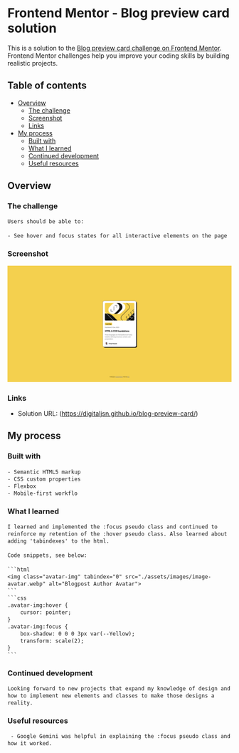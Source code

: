 # Frontend Mentor - Blog preview card solution

This is a solution to the [Blog preview card challenge on Frontend Mentor](https://www.frontendmentor.io/challenges/blog-preview-card-ckPaj01IcS). Frontend Mentor challenges help you improve your coding skills by building realistic projects. 

## Table of contents

  - [Overview](#overview)
    - [The challenge](#the-challenge)
    - [Screenshot](#screenshot)
    - [Links](#links)
  - [My process](#my-process)
    - [Built with](#built-with)
    - [What I learned](#what-i-learned)
    - [Continued development](#continued-development)
    - [Useful resources](#useful-resources)

## Overview

  ### The challenge

    Users should be able to:

    - See hover and focus states for all interactive elements on the page

  ### Screenshot

  ![](./blog-card-screenshot.png)

  ### Links

  - Solution URL: (https://digitaljsn.github.io/blog-preview-card/)

## My process

  ### Built with

    - Semantic HTML5 markup
    - CSS custom properties
    - Flexbox
    - Mobile-first workflo

  ### What I learned

    I learned and implemented the :focus pseudo class and continued to reinforce my retention of the :hover pseudo class. Also learned about adding 'tabindexes' to the html.

    Code snippets, see below:

    ```html
    <img class="avatar-img" tabindex="0" src="./assets/images/image-avatar.webp" alt="Blogpost Author Avatar">
    ```
    ```css
    .avatar-img:hover {
        cursor: pointer;
    }
    .avatar-img:focus {
        box-shadow: 0 0 0 3px var(--Yellow);
        transform: scale(2);
    }
    ```
  
  ### Continued development

    Looking forward to new projects that expand my knowledge of design and how to implement new elements and classes to make those designs a reality.

  ### Useful resources

     - Google Gemini was helpful in explaining the :focus pseudo class and how it worked. 

